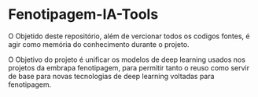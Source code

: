 # Fenotipagem-IA-Tools

O Objetido deste repositório, além de vercionar todos os codigos fontes, é agir como memória do conhecimento durante o projeto.

O Objetivo do projeto é unificar os modelos de deep learning usados nos projetos da embrapa fenotipagem, para permitir tanto o reuso como servir de base para novas tecnologias de deep learning voltadas para fenotipagem.
